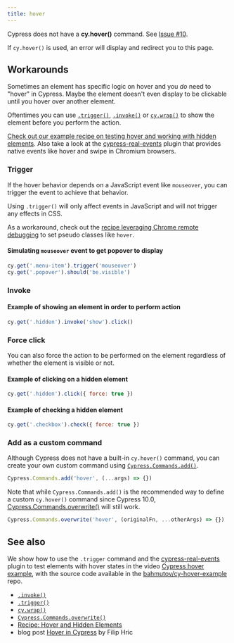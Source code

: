 ```yaml
---
title: hover
---
```


<Alert type="danger">

Cypress does not have a **cy.hover()** command. See
[Issue #10](https://github.com/cypress-io/cypress/issues/10).

</Alert>

If `cy.hover()` is used, an error will display and redirect you to this page.

## Workarounds

Sometimes an element has specific logic on hover and you _do_ need to "hover" in
Cypress. Maybe the element doesn't even display to be clickable until you hover
over another element.

Oftentimes you can use [`.trigger()`](/api/commands/trigger),
[`.invoke()`](/api/commands/invoke) or [`cy.wrap()`](/api/commands/wrap) to show
the element before you perform the action.

<Alert type="info">

[Check out our example recipe on testing hover and working with hidden elements](/examples/examples/recipes#Testing-the-DOM).
Also take a look at the
[cypress-real-events](https://github.com/dmtrKovalenko/cypress-real-events)
plugin that provides native events like hover and swipe in Chromium browsers.

</Alert>

### Trigger

If the hover behavior depends on a JavaScript event like `mouseover`, you can
trigger the event to achieve that behavior.

<Alert type="danger">

Using `.trigger()` will only affect events in JavaScript and will not trigger
any effects in CSS.

</Alert>

As a workaround, check out the
[recipe leveraging Chrome remote debugging](/examples/examples/recipes#Fundamentals)
to set pseudo classes like `hover`.

#### Simulating `mouseover` event to get popover to display

```javascript
cy.get('.menu-item').trigger('mouseover')
cy.get('.popover').should('be.visible')
```

### Invoke

#### Example of showing an element in order to perform action

```javascript
cy.get('.hidden').invoke('show').click()
```

### Force click

You can also force the action to be performed on the element regardless of
whether the element is visible or not.

#### Example of clicking on a hidden element

```javascript
cy.get('.hidden').click({ force: true })
```

#### Example of checking a hidden element

```javascript
cy.get('.checkbox').check({ force: true })
```

### Add as a custom command

Although Cypress does not have a built-in `cy.hover()` command, you can create
your own custom command using
[`Cypress.Commands.add()`](/api/cypress-api/custom-commands).

```javascript
Cypress.Commands.add('hover', (...args) => {})
```

Note that while `Cypress.Commands.add()` is the recommended way to define a
custom `cy.hover()` command since Cypress 10.0,
[Cypress.Commands.overwrite()](/api/cypress-api/custom-commands#Overwrite-Existing-Commands)
will still work.

```javascript
Cypress.Commands.overwrite('hover', (originalFn, ...otherArgs) => {})
```

## See also

We show how to use the `.trigger` command and the
[cypress-real-events](https://github.com/dmtrKovalenko/cypress-real-events)
plugin to test elements with hover states in the video
[Cypress hover example](https://www.youtube.com/watch?v=TZjphtLrRT4), with the
source code available in the
[bahmutov/cy-hover-example](https://github.com/bahmutov/cy-hover-example) repo.

- [`.invoke()`](/api/commands/invoke)
- [`.trigger()`](/api/commands/trigger)
- [`cy.wrap()`](/api/commands/wrap)
- [`Cypress.Commands.overwrite()`](/api/cypress-api/custom-commands#Overwrite-Existing-Commands)
- [Recipe: Hover and Hidden Elements](/examples/examples/recipes#Testing-the-DOM)
- blog post [Hover in Cypress](https://filiphric.com/hover-in-cypress) by Filip
  Hric
